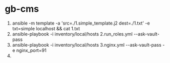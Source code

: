 # gb-cms
1. ansible -m template -a 'src=./1.simple_template.j2 dest=./1.txt' -e txt=simple localhost && cat 1.txt
2. ansible-playbook -i inventory/local/hosts 2.run_roles.yml --ask-vault-pass
3. ansible-playbook -i inventory/local/hosts 3.nginx.yml --ask-vault-pass -e nginx_port=91
4. 
